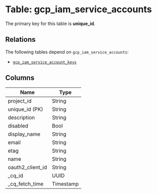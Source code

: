 # Table: gcp_iam_service_accounts


The primary key for this table is **unique_id**.

## Relations
The following tables depend on `gcp_iam_service_accounts`:
  - [`gcp_iam_service_account_keys`](gcp_iam_service_account_keys.md)

## Columns
| Name          | Type          |
| ------------- | ------------- |
|project_id|String|
|unique_id (PK)|String|
|description|String|
|disabled|Bool|
|display_name|String|
|email|String|
|etag|String|
|name|String|
|oauth2_client_id|String|
|_cq_id|UUID|
|_cq_fetch_time|Timestamp|